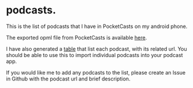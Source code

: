 # podcasts.
This is the list of podcasts that I have in PocketCasts on my android
phone.

The exported opml file from PocketCasts is
available  [here](podcasts_opml.xml).

I have also generated a [table](podcasts.org) that list each podcast, with its related
url. You should be able to use this to import individual podcasts into
your podcast app.

If you would like me to add any podcasts to the list, please create an
Issue in Github with the podcast url and brief description.
